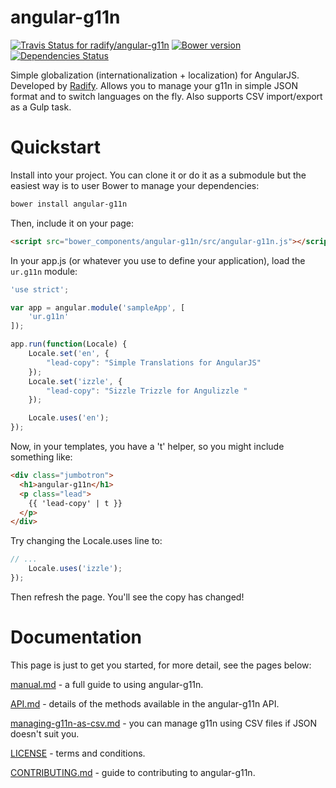 angular-g11n
============

[ ![Travis Status for radify/angular-g11n](https://travis-ci.org/radify/angular-g11n.svg)](https://travis-ci.org/radify/angular-g11n)
[ ![Bower version](https://badge.fury.io/bo/angular-g11n.svg)](http://badge.fury.io/bo/angular-g11n)
[ ![Dependencies Status](https://david-dm.org/radify/angular-g11n.svg)](https://david-dm.org/radify/angular-g11n.svg)

Simple globalization (internationalization + localization) for AngularJS. Developed by [Radify](http://radify.io). Allows you to manage your g11n in simple JSON format and to switch languages on the fly. Also supports CSV import/export as a Gulp task.

# Quickstart

Install into your project. You can clone it or do it as a submodule but the easiest way is to user Bower to manage your dependencies:

```bash
bower install angular-g11n
```

Then, include it on your page:

```html
<script src="bower_components/angular-g11n/src/angular-g11n.js"></script>
```

In your app.js (or whatever you use to define your application), load the `ur.g11n` module:

```javascript
'use strict';

var app = angular.module('sampleApp', [
    'ur.g11n'
]);

app.run(function(Locale) {
    Locale.set('en', {
        "lead-copy": "Simple Translations for AngularJS"
    });
    Locale.set('izzle', {
        "lead-copy": "Sizzle Trizzle for Angulizzle "
    });

    Locale.uses('en');
});
```

Now, in your templates, you have a 't' helper, so you might include something like:

```html
<div class="jumbotron">
  <h1>angular-g11n</h1>
  <p class="lead">
    {{ 'lead-copy' | t }}
  </p>
</div>
```

Try changing the Locale.uses line to:

```javascript
// ...
    Locale.uses('izzle');
});
```

Then refresh the page. You'll see the copy has changed!

# Documentation

This page is just to get you started, for more detail, see the pages below:

[manual.md](docs/manual.md) - a full guide to using angular-g11n.

[API.md](docs/API.md) - details of the methods available in the angular-g11n API.

[managing-g11n-as-csv.md](docs/managing-g11n-as-csv.md) - you can manage g11n using CSV files if JSON doesn't suit you.

[LICENSE](LICENSE) - terms and conditions.

[CONTRIBUTING.md](CONTRIBUTING.md) - guide to contributing to angular-g11n.
